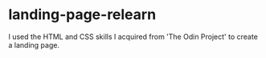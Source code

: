 # landing-page-relearn
I used the HTML and CSS skills I acquired from 'The Odin Project' to create a landing page.